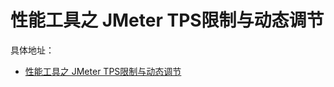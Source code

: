 # 性能工具之 JMeter TPS限制与动态调节

具体地址： 
- [性能工具之 JMeter TPS限制与动态调节](https://blog.csdn.net/zuozewei/article/details/119713078?spm=1001.2014.3001.5502)